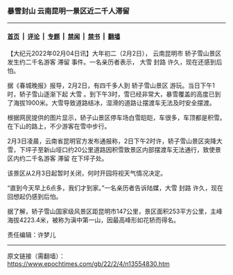 ### 暴雪封山 云南昆明一景区近二千人滞留

---

#### [首页](../../../..?n13554830) &nbsp;|&nbsp; [评论](../../../../../epoch-comment?n13554830) &nbsp;|&nbsp; [专题](../../../../../epoch-special?n13554830) &nbsp;|&nbsp; [禁闻](../../../../../epoch-news?n13554830) &nbsp;|&nbsp; [禁书](../../../../../books?n13554830) &nbsp;|&nbsp; [翻墙](https://github.com/gfw-breaker/nogfw/blob/master/README.md?n13554830)


<div class="post_content" id="artbody" itemprop="articleBody">
 <!-- article content begin -->
 <p>
  【大纪元2022年02月04日讯】大年初二（2月2日），
  <ok href="https://www.epochtimes.com/gb/tag/%E4%BA%91%E5%8D%97%E6%98%86%E6%98%8E%E5%B8%82.html">
   云南昆明市
  </ok>
  <ok href="https://www.epochtimes.com/gb/tag/%E8%BD%BF%E5%AD%90%E9%9B%AA%E5%B1%B1%E6%99%AF%E5%8C%BA.html">
   轿子雪山景区
  </ok>
  发生约二千名游客
  <ok href="https://www.epochtimes.com/gb/tag/%E6%BB%9E%E7%95%99.html">
   滞留
  </ok>
  事件。一名亲历者表示，
  <ok href="https://www.epochtimes.com/gb/tag/%E5%A4%A7%E9%9B%AA.html">
   大雪
  </ok>
  <ok href="https://www.epochtimes.com/gb/tag/%E5%B0%81%E8%B7%AF.html">
   封路
  </ok>
  许久，现在还感到后怕。
 </p>
 <p>
  据《春城晚报》报导，2月2日，有四千多人到
  <ok href="https://www.epochtimes.com/gb/tag/%E8%BD%BF%E5%AD%90%E9%9B%AA%E5%B1%B1%E6%99%AF%E5%8C%BA.html">
   轿子雪山景区
  </ok>
  游玩。当日下午1时，轿子雪山逐渐下起
  <ok href="https://www.epochtimes.com/gb/tag/%E5%A4%A7%E9%9B%AA.html">
   大雪
  </ok>
  。到下午3时，雪已经非常大，暴雪覆盖的高度已到了海拔1900米。大雪导致道路结冰，湿滑的道路让摆渡车无法及时安全摆渡。
 </p>
 <p>
  根据网民提供的图片显示，轿子山景区停车场白雪皑皑，车很多，车顶都是积雪。在下山的路上，不少游客在雪中步行。
 </p>
 <p>
  2月3日凌晨，云南省昆明官方发布通报称，2日下午2时许，轿子雪山景区突降大雪，下坪子至新山垭口约20公里道路因积雪致景区内部摆渡车无法通行，致使景区内约二千名游客
  <ok href="https://www.epochtimes.com/gb/tag/%E6%BB%9E%E7%95%99.html">
   滞留
  </ok>
  在下坪子处。
 </p>
 <p>
  该景区从2月3日起暂时关闭，何时开园将视天气情况决定。
 </p>
 <p>
  “直到今天早上6点多，我们才到家。”一名亲历者告诉陆媒，大雪
  <ok href="https://www.epochtimes.com/gb/tag/%E5%B0%81%E8%B7%AF.html">
   封路
  </ok>
  许久，现在回想起仍感到后怕。
 </p>
 <p>
  据了解，轿子雪山国家级风景区距昆明市147公里，景区面积253平方公里，主峰海拔4223.4米，被称为滇中第一山，因最高峰形如花轿而得名。
 </p>
 <p>
  责任编辑：许梦儿
 </p>
 <!-- article content end -->
 <div id="below_article_ad">
 </div>
</div>


---

原文链接（需翻墙）：https://www.epochtimes.com/gb/22/2/4/n13554830.htm